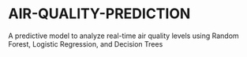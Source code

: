 # AIR-QUALITY-PREDICTION
A predictive model to analyze real-time air quality levels using Random Forest, Logistic Regression, and Decision Trees
